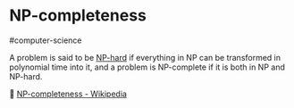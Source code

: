 # NP-completeness

#computer-science

A problem is said to be [NP-hard](https://www.diigo.com/en/NP-hard) if everything in NP can be transformed in polynomial time into it, and a problem is NP-complete if it is both in NP and NP-hard.

📖 [NP-completeness - Wikipedia](https://en.wikipedia.org/wiki/NP-completeness?oldformat=true)
